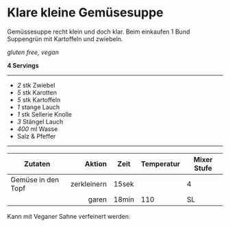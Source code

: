 # Klare kleine Gemüsesuppe

Gemüssesuppe recht klein und doch klar. Beim einkaufen 1 Bund Suppengrün mit Kartoffeln und zwiebeln.

*gluten free, vegan*

**4 Servings**

---

- *2* stk Zwiebel
- *5* stk Karotten
- *5* stk Kartoffeln
- *1* stange Lauch
- *1* stk Sellerie Knolle
- *3* Stängel Lauch
- *400* ml Wasse
- Salz & Pfeffer

---

| Zutaten | Aktion | Zeit | Temperatur | Mixer Stufe |
| -- | --: | -- | -- | -- |
| Gemüse in den Topf | zerkleinern | 15sek | | 4 |
|  | garen | 18min | 110 | SL |

Kann mit Veganer Sahne verfeinert werden.

